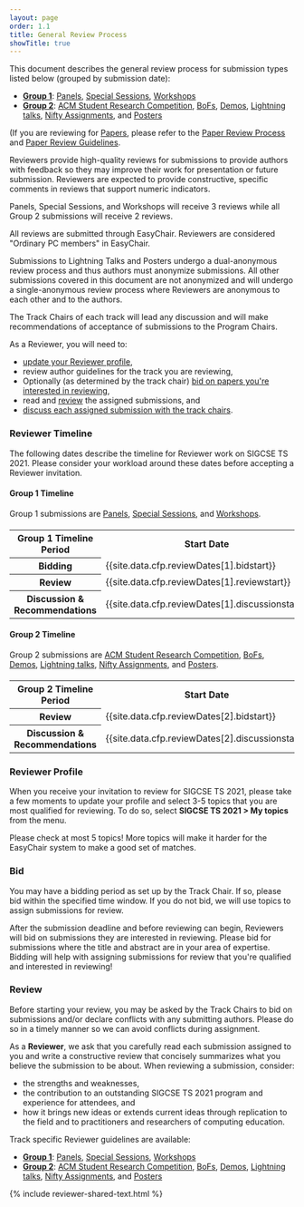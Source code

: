 ```yaml
---
layout: page
order: 1.1
title: General Review Process
showTitle: true
---
```


This document describes the general review process for submission types listed below (grouped by submission date):

* [**Group 1**](#group-1-timeline): [Panels](/reviewers/panel-review-guidelines), [Special Sessions](/reviewers/special-sessions-review-guidelines), [Workshops](/reviewers/workshop-review-guidelines)
* [**Group 2**](#group-2-timeline): 
[ACM Student Research Competition](/reviewers/src-review-guidelines), 
[BoFs](/reviewers/bofs-review-guidelines), 
[Demos](/reviewers/demos-review-guidelines), 
[Lightning talks](/reviewers/lt-review-guidelines), 
[Nifty Assignments](/reviewers/nifty-review-guidelines), and
[Posters](/reviewers/poster-review-guidelines)  

(If you are reviewing for [Papers](/authors/papers), please refer to the [Paper Review Process](/reviewers/paper-review-process) and [Paper Review Guidelines](/reviewers/paper-review-guidelines).

Reviewers provide high-quality reviews for submissions to provide authors with feedback so they may improve their work for presentation or future submission. Reviewers are expected to provide constructive, specific comments in reviews that support numeric indicators.  

Panels, Special Sessions, and Workshops will receive 3 reviews while all Group 2 submissions will receive 2 reviews.

All reviews are submitted through EasyChair. Reviewers are considered "Ordinary PC members" in EasyChair.

Submissions to Lightning Talks and Posters undergo a dual-anonymous review process and thus authors must anonymize submissions. All other submissions covered in this document are not anonymized and will undergo a single-anonymous review process where Reviewers are anonymous to each other and to the authors.

The Track Chairs of each track will lead any discussion and will make recommendations of acceptance of submissions to the Program Chairs.

As a Reviewer, you will need to:
- [update your Reviewer profile](#reviewer-profile), 
- review author guidelines for the track you are reviewing, 
- Optionally (as determined by the track chair) [bid on papers you're interested in reviewing](#bid), 
- read and [review](#review) the assigned submissions, and 
- [discuss each assigned submission with the track chairs](#discussion).

### Reviewer Timeline

The following dates describe the timeline for Reviewer work on SIGCSE TS 2021. Please consider your workload around these dates before accepting a Reviewer invitation.

#### Group 1 Timeline 

Group 1 submissions are [Panels](/reviewers/panel-review-guidelines), [Special Sessions](/reviewers/special-sessions-review-guidelines), and [Workshops](/reviewers/workshop-review-guidelines).

<div class="table-responsive" style="margin-top: 20px;">
  <table class="table">
      <tbody>
		<tr>
			<th scope="col"><strong>Group 1 Timeline Period</strong></th>
			<th scope="col"><strong>Start Date</strong></th>
			<th scope="col"><strong>End Date</strong></th>
		</tr>
		<tr>
			<th scope="row">Bidding</th>
			<td>{{site.data.cfp.reviewDates[1].bidstart}}</td>
			<td>{{site.data.cfp.reviewDates[1].bidend}}</td>
		</tr>
		<tr>
			<th scope="row">Review</th>
			<td>{{site.data.cfp.reviewDates[1].reviewstart}}</td>
			<td>{{site.data.cfp.reviewDates[1].reviewend}}</td>
		</tr>
		<tr>
			<th scope="row">Discussion & Recommendations</th>
			<td>{{site.data.cfp.reviewDates[1].discussionstart}}</td>
			<td>{{site.data.cfp.reviewDates[1].discussionend}}</td>
		</tr>
		</tbody>
	</table>
</div>

#### Group 2 Timeline

Group 2 submissions are [ACM Student Research Competition](/reviewers/src-review-guidelines), [BoFs](/reviewers/bofs-review-guidelines), [Demos](/reviewers/demos-review-guidelines), [Lightning talks](/reviewers/lt-review-guidelines), [Nifty Assignments](/reviewers/nifty-review-guidelines), and [Posters](/reviewers/poster-review-guidelines).
  
<div class="table-responsive" style="margin-top: 20px;">
  <table class="table">
      <tbody>
		<tr>
			<th scope="col"><strong>Group 2 Timeline Period</strong></th>
			<th scope="col"><strong>Start Date</strong></th>
			<th scope="col"><strong>End Date</strong></th>
		</tr>
<!-- No bidding in 2021. TODO: replace with conditional logic instead!
		<tr>
			<th scope="row">Bidding (Optional - see track specific information for details)</th>
			<td>{{site.data.cfp.reviewDates[2].bidstart}}</td>
			<td>{{site.data.cfp.reviewDates[2].bidend}}</td>
		</tr>
 -->
		<tr>
			<th scope="row">Review</th>
			<td>{{site.data.cfp.reviewDates[2].bidstart}}
<!-- 			 OR {{site.data.cfp.reviewDates[2].reviewstart}}
 -->
 			</td>
			<td>{{site.data.cfp.reviewDates[2].reviewend}}</td>
		</tr>
		<tr>
			<th scope="row">Discussion & Recommendations</th>
			<td>{{site.data.cfp.reviewDates[2].discussionstart}}</td>
			<td>{{site.data.cfp.reviewDates[2].discussionend}}</td>
		</tr>
		</tbody>
	</table>
</div>

### Reviewer Profile

When you receive your invitation to review for SIGCSE TS 2021, please take a few moments to update your profile and select 3-5 topics that you are most qualified for reviewing.  To do so, select **SIGCSE TS 2021 > My topics** from the menu.  

Please check at most 5 topics! More topics will make it harder for the EasyChair system to make a good set of matches. 

### Bid

You may have a bidding period as set up by the Track Chair. If so, please bid within the specified time window. If you do not bid, we will use topics to assign submissions for review.

After the submission deadline and before reviewing can begin, Reviewers will bid on submissions they are interested in reviewing. Please bid for submissions where the title and abstract are in your area of expertise. Bidding will help with assigning submissions for review that you're qualified and interested in reviewing!

### Review

Before starting your review, you may be asked by the Track Chairs to bid on submissions and/or declare conflicts with any submitting authors. Please do so in a timely manner so we can avoid conflicts during assignment.

As a **Reviewer**, we ask that you carefully read each submission assigned to you and write a constructive review that concisely summarizes what you believe the submission to be about. When reviewing a submission, consider:

* the strengths and weaknesses, 
* the contribution to an outstanding SIGCSE TS 2021 program and experience for attendees, and
* how it brings new ideas or extends current ideas through replication to the field and to practitioners and researchers of computing education.

Track specific Reviewer guidelines are available:

* [**Group 1**](#group-1-timeline): [Panels](/reviewers/panel-review-guidelines), [Special Sessions](/reviewers/special-sessions-review-guidelines), [Workshops](/reviewers/workshop-review-guidelines)
* [**Group 2**](#group-2-timeline): 
[ACM Student Research Competition](/reviewers/src-review-guidelines), 
[BoFs](/reviewers/bofs-review-guidelines), 
[Demos](/reviewers/demos-review-guidelines), 
[Lightning talks](/reviewers/lt-review-guidelines), 
[Nifty Assignments](/reviewers/nifty-review-guidelines), and
[Posters](/reviewers/poster-review-guidelines)   

{% include reviewer-shared-text.html %}

